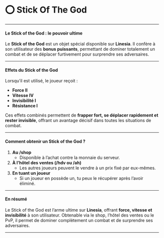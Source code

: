 # ⭕ Stick Of The God

***

#### Le Stick of the God : le pouvoir ultime

Le **Stick of the God** est un objet spécial disponible sur **Linesia**. Il confère à son utilisateur des **bonus puissants**, permettant de dominer totalement un combat et de se déplacer furtivement pour surprendre ses adversaires.

***

#### Effets du Stick of the God

Lorsqu’il est utilisé, le joueur reçoit :

* **Force II**
* **Vitesse IV**
* **Invisibilité I**
* **Résistance I**

Ces effets combinés permettent de **frapper fort, se déplacer rapidement et rester invisible**, offrant un avantage décisif dans toutes les situations de combat.

***

#### Comment obtenir un Stick of the God ?

1. **Au /shop**
   * Disponible à l’achat contre la monnaie du serveur.
2. **À l’hôtel des ventes (/hdv ou /ah)**
   * Les autres joueurs peuvent le vendre à un prix fixé par eux-mêmes.
3. **En tuant un joueur**
   * Si un joueur en possède un, tu peux le récupérer après l’avoir éliminé.

***

#### En résumé

Le Stick of the God est l’arme ultime sur **Linesia**, offrant **force, vitesse et invisibilité** à son utilisateur. Obtenable via le shop, l’hôtel des ventes ou le PvP, il permet de dominer complètement un combat et de surprendre ses adversaires.

***
